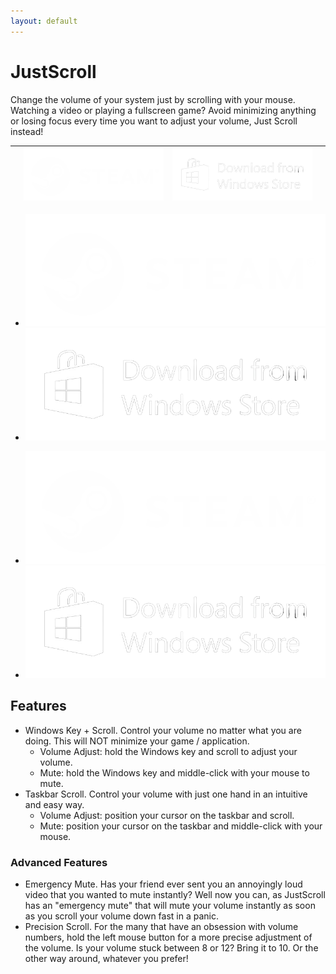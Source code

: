 ```yaml
---
layout: default
---
```


# JustScroll

Change the volume of your system just by scrolling with your mouse. Watching a video or playing a fullscreen game? Avoid minimizing anything or losing focus every time you want to adjust your volume, Just Scroll instead!

| | [![Steam](/assets/img/logo-steam.png)](https://store.steampowered.com/app/2675800/JustScroll/) | [![Microsoft Store](/assets/img/logo-winstore.png)](https://store.steampowered.com/app/2675800/JustScroll/) | |
|:-|:-------------|:------------------|:-|

- [![Steam](/assets/img/logo-steam.png)](https://store.steampowered.com/app/2675800/JustScroll/)
- [![Microsoft Store](/assets/img/logo-winstore.png)](https://store.steampowered.com/app/2675800/JustScroll/)

*   [![Steam](/assets/img/logo-steam.png)](https://store.steampowered.com/app/2675800/JustScroll/)
*   [![Microsoft Store](/assets/img/logo-winstore.png)](https://store.steampowered.com/app/2675800/JustScroll/)

## Features
- Windows Key + Scroll. Control your volume no matter what you are doing. This will NOT minimize your game / application.
	- Volume Adjust: hold the Windows key and scroll to adjust your volume.
	- Mute: hold the Windows key and middle-click with your mouse to mute.
- Taskbar Scroll. Control your volume with just one hand in an intuitive and easy way.
	- Volume Adjust: position your cursor on the taskbar and scroll.
	- Mute: position your cursor on the taskbar and middle-click with your mouse.
	
### Advanced Features
- Emergency Mute. Has your friend ever sent you an annoyingly loud video that you wanted to mute instantly? Well now you can, as JustScroll has an "emergency mute" that will mute your volume instantly as soon as you scroll your volume down fast in a panic.
- Precision Scroll. For the many that have an obsession with volume numbers, hold the left mouse button for a more precise adjustment of the volume. Is your volume stuck between 8 or 12? Bring it to 10. Or the other way around, whatever you prefer!
